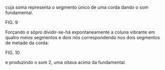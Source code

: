 cuja soma representa o segmento único de uma
corda dando o som fundamental.

FIG. 9

Forçando o sôpro dividir-se-há expontaneamente 
a coluna vibrante em quatro meios segmentos e
dois nós correspondendo nos dois segmentos de
metade da corda:

FIG. 10

e produzindo o som 2, uma oitava acima da fundamental.
